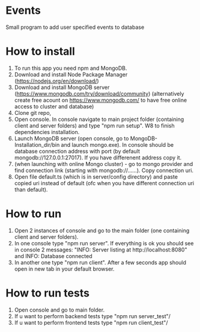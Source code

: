 # Events
Small program to add user specified events to database


# How to install
1. To run this app you need npm and MongoDB.
2. Download and install Node Package Manager (https://nodejs.org/en/download/)
3. Download and install MongoDB server (https://www.mongodb.com/try/download/community) (alternatively create free acount on https://www.mongodb.com/  to have free online access to cluster and database)
4. Clone git repo,
5. Open console. In console navigate to main project folder (containing client and server folders) and type "npm run setup". W8 to finish dependencies installation.
6. Launch MongoDB server (open console, go to MongoDB-Installation_dir/bin and launch mongo.exe). In console should be database connection address with port (by default mongodb://127.0.0.1:27017). If you have differenent address copy it.
7. (when launching with online Mongo cluster) - go to mongo provider and find connection link (starting with mongodb://......). Copy connection uri.
8. Open file default.ts (which is in server/config directory) and paste copied uri instead of default (ofc when you have different connection uri than default).

# How to run
1. Open 2 instances of console and go to the main folder (one containing client and server folders).
2. In one console type  "npm run server". If everything is ok you should see in console 2 messages: "INFO: Server listing at http://localhost:8080"  and INFO: Database connected
3. In another one type "npm run client". After a few seconds app should open in new tab in your default browser.

# How to run tests
1. Open console and go to main folder.
2. If u want to perform backend tests type "npm run server_test"/
3. If u want to perform frontend tests type "npm run client_test"/

